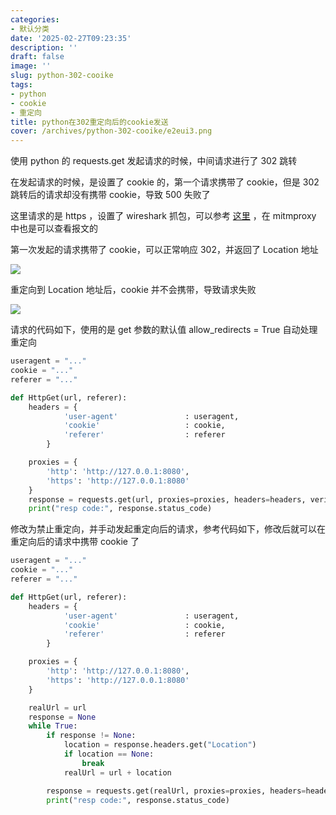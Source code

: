 ```yaml
---
categories:
- 默认分类
date: '2025-02-27T09:23:35'
description: ''
draft: false
image: ''
slug: python-302-cooike
tags:
- python
- cookie
- 重定向
title: python在302重定向后的cookie发送
cover: /archives/python-302-cooike/e2eui3.png
---
```


使用 python 的 requests.get 发起请求的时候，中间请求进行了 302 跳转

在发起请求的时候，是设置了 cookie 的，第一个请求携带了 cookie，但是 302 跳转后的请求却没有携带 cookie，导致 500 失败了

这里请求的是 https ，设置了 wireshark 抓包，可以参考 [这里](https://www.xqc7.com/archives/catch-python-https-packages)  ，在 mitmproxy 中也是可以查看报文的

第一次发起的请求携带了 cookie，可以正常响应 302，并返回了 Location 地址 

![](/archives/python-302-cooike/e2eui3.png)

重定向到 Location 地址后，cookie 并不会携带，导致请求失败

![](/archives/python-302-cooike/e5y5j8.png)

请求的代码如下，使用的是 get 参数的默认值 allow_redirects = True 自动处理重定向

```python
useragent = "..."
cookie = "..."
referer = "..."

def HttpGet(url, referer):
    headers = {
            'user-agent'               : useragent,
            'cookie'                   : cookie,
            'referer'                  : referer
        }

    proxies = {
        'http': 'http://127.0.0.1:8080',
        'https': 'http://127.0.0.1:8080'
    }
    response = requests.get(url, proxies=proxies, headers=headers, verify=False)
    print("resp code:", response.status_code)

```

修改为禁止重定向，并手动发起重定向后的请求，参考代码如下，修改后就可以在重定向后的请求中携带 cookie 了

```python
useragent = "..."
cookie = "..."
referer = "..."

def HttpGet(url, referer):
    headers = {
            'user-agent'               : useragent,
            'cookie'                   : cookie,
            'referer'                  : referer
        }

    proxies = {
        'http': 'http://127.0.0.1:8080',
        'https': 'http://127.0.0.1:8080'
    }

    realUrl = url
    response = None
    while True:
        if response != None:
            location = response.headers.get("Location")
            if location == None:
                break
            realUrl = url + location

        response = requests.get(realUrl, proxies=proxies, headers=headers, verify=False, allow_redirects=False)
        print("resp code:", response.status_code)


```



